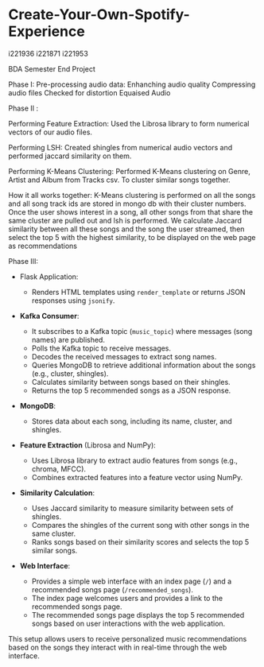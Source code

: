 # Create-Your-Own-Spotify-Experience

i221936 i221871 i221953 

BDA Semester End Project

Phase I:
Pre-processing audio data: 
Enhanching audio quality
Compressing audio files
Checked for distortion
Equaised Audio

Phase II :

Performing Feature Extraction:
Used the Librosa library to form numerical vectors of our audio files.

Performing LSH:
Created shingles from numerical audio vectors and performed jaccard similarity on them.

Performing K-Means Clustering:
Performed K-Means clustering on Genre, Artist and Album from Tracks csv. To cluster similar songs together.

How it all works together:
K-Means clustering is performed on all the songs and all song track ids are stored in mongo db with their cluster numbers. Once the user shows interest in a song, all other songs from that share the same cluster are pulled out and lsh is performed. We calculate Jaccard similarity between all these songs and the song the user streamed, then select the top 5 with the highest similarity, to be displayed on the web page as recommendations

Phase III:

- Flask Application:
  - Renders HTML templates using `render_template` or returns JSON responses using `jsonify`.

- **Kafka Consumer**:
  - It subscribes to a Kafka topic (`music_topic`) where messages (song names) are published.
  - Polls the Kafka topic to receive messages.
  - Decodes the received messages to extract song names.
  - Queries MongoDB to retrieve additional information about the songs (e.g., cluster, shingles).
  - Calculates similarity between songs based on their shingles.
  - Returns the top 5 recommended songs as a JSON response.

- **MongoDB**:
  - Stores data about each song, including its name, cluster, and shingles.

- **Feature Extraction** (Librosa and NumPy):
  - Uses Librosa library to extract audio features from songs (e.g., chroma, MFCC).
  - Combines extracted features into a feature vector using NumPy.

- **Similarity Calculation**:
  - Uses Jaccard similarity to measure similarity between sets of shingles.
  - Compares the shingles of the current song with other songs in the same cluster.
  - Ranks songs based on their similarity scores and selects the top 5 similar songs.

- **Web Interface**:
  - Provides a simple web interface with an index page (`/`) and a recommended songs page (`/recommended_songs`).
  - The index page welcomes users and provides a link to the recommended songs page.
  - The recommended songs page displays the top 5 recommended songs based on user interactions with the web application.

This setup allows users to receive personalized music recommendations based on the songs they interact with in real-time through the web interface.

